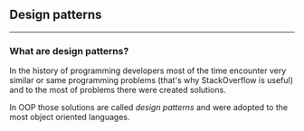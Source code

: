 ## Design patterns

---

### What are design patterns?

In the history of programming developers most of the time encounter very similar or same programming problems (that's why StackOverflow is useful) and to the most of problems there were created solutions.

In OOP those solutions are called *design patterns* and were adopted to the most object oriented languages.


